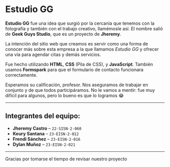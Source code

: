 # Estudio GG

**Estudio GG** fue una idea que surgió por la cercanía que tenemos con la fotografía y también con el trabajo creativo, llamémosle así. El nombre salió de **Geek Guys Studio**, que es un proyecto de **Jheremy**.

La intención del sitio web que creamos es servir como una forma de conocer más sobre esta empresa a la que llamamos *Estudio GG* y ofrecer una vía para agendar citas y demás servicios.

Fue hecho utilizando **HTML**, **CSS** (Pila de CSS), y **JavaScript**. También usamos **Formspark** para que el formulario de contacto funcionara correctamente.

Esperamos su calificación, profesor. Nos aseguramos de trabajar en conjunto y de que todos participáramos. No le vamos a mentir: fue muy difícil para algunos, pero lo bueno es que lo logramos 😂

---

## Integrantes del equipo:

- **Jheremy Castro** – `22-SISN-2-060`
- **Keury Santana** – `23-EISN-2-012`
- **Frendi Sánchez** – `23-EISN-2-016`
- **Dylan Muñoz** – `23-EISN-2-021`

---

Gracias por tomarse el tiempo de revisar nuestro proyecto
